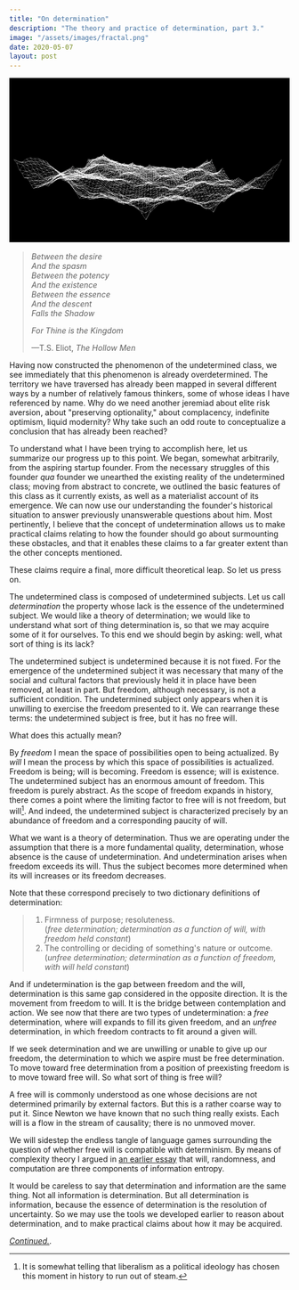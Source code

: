 ```yaml
---
title: "On determination"
description: "The theory and practice of determination, part 3."
image: "/assets/images/fractal.png"
date: 2020-05-07
layout: post
---
```


![](/assets/images/fractal.png)

> _Between the desire_  
> _And the spasm_  
> _Between the potency_  
> _And the existence_  
> _Between the essence_  
> _And the descent_  
> _Falls the Shadow_
>
> _For Thine is the Kingdom_
>
> —T.S. Eliot, _The Hollow Men_

Having now constructed the phenomenon of the undetermined class, we see immediately that this phenomenon is already overdetermined. The territory we have traversed has already been mapped in several different ways by a number of relatively famous thinkers, some of whose ideas I have referenced by name. Why do we need another jeremiad about elite risk aversion, about "preserving optionality," about complacency, indefinite optimism, liquid modernity? Why take such an odd route to conceptualize a conclusion that has already been reached?

To understand what I have been trying to accomplish here, let us summarize our progress up to this point. We began, somewhat arbitrarily, from the aspiring startup founder. From the necessary struggles of this founder _qua_ founder we unearthed the existing reality of the undetermined class; moving from abstract to concrete, we outlined the basic features of this class as it currently exists, as well as a materialist account of its emergence. We can now use our understanding the founder's historical situation to answer previously unanswerable questions about him. Most pertinently, I believe that the concept of undetermination allows us to make practical claims relating to how the founder should go about surmounting these obstacles, and that it enables these claims to a far greater extent than the other concepts mentioned.

These claims require a final, more difficult theoretical leap. So let us press on.

The undetermined class is composed of undetermined subjects. Let us call _determination_ the property whose lack is the essence of the undetermined subject. We would like a theory of determination; we would like to understand what sort of thing determination is, so that we may acquire some of it for ourselves. To this end we should begin by asking: well, what sort of thing is its lack?

The undetermined subject is undetermined because it is not fixed. For the emergence of the undetermined subject it was necessary that many of the social and cultural factors that previously held it in place have been removed, at least in part. But freedom, although necessary, is not a sufficient condition. The undetermined subject only appears when it is unwilling to exercise the freedom presented to it. We can rearrange these terms: the undetermined subject is free, but it has no free will.

What does this actually mean?

By _freedom_ I mean the space of possibilities open to being actualized. By _will_ I mean the process by which this space of possibilities is actualized. Freedom is being; will is becoming. Freedom is essence; will is existence. The undetermined subject has an enormous amount of freedom. This freedom is purely abstract. As the scope of freedom expands in history, there comes a point where the limiting factor to free will is not freedom, but will[^libs]. And indeed, the undetermined subject is characterized precisely by an abundance of freedom and a corresponding paucity of will.

[^libs]: It is somewhat telling that liberalism as a political ideology has chosen this moment in history to run out of steam.

What we want is a theory of determination. Thus we are operating under the assumption that there is a more fundamental quality, determination, whose absence is the cause of undetermination. And undetermination arises when freedom exceeds its will. Thus the subject becomes more determined when its will increases or its freedom decreases.

Note that these correspond precisely to two dictionary definitions of determination:

> 1. Firmness of purpose; resoluteness.  
>    (_free determination; determination as a function of will, with freedom held constant_)
> 2. The controlling or deciding of something's nature or outcome.  
>    (_unfree determination; determination as a function of freedom, with will held constant_)

And if undetermination is the gap between freedom and the will, determination is this same gap considered in the opposite direction. It is the movement from freedom to will. It is the bridge between contemplation and action. We see now that there are two types of undetermination: a _free_ determination, where will expands to fill its given freedom, and an _unfree_ determination, in which freedom contracts to fit around a given will.

If we seek determination and we are unwilling or unable to give up our freedom, the determination to which we aspire must be free determination. To move toward free determination from a position of preexisting freedom is to move toward free will. So what sort of thing is free will?

A free will is commonly understood as one whose decisions are not determined primarily by external factors. But this is a rather coarse way to put it. Since Newton we have known that no such thing really exists. Each will is a flow in the stream of causality; there is no unmoved mover.

We will sidestep the endless tangle of language games surrounding the question of whether free will is compatible with determinism. By means of complexity theory I argued in [an earlier essay](/2020/03/31/entropy.html) that will, randomness, and computation are three components of information entropy.

It would be careless to say that determination and information are the same thing. Not all information is determination. But all determination is information, because the essence of determination is the resolution of uncertainty. So we may use the tools we developed earlier to reason about determination, and to make practical claims about how it may be acquired.

_[Continued.](/2020/05/09/praxis.html)._
